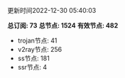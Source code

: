 更新时间2022-12-30 05:40:03

**总订阅: 73**
**总节点: 1524**
**有效节点: 482**
- trojan节点: 41
- v2ray节点: 256
- ss节点: 181
- ssr节点: 4
